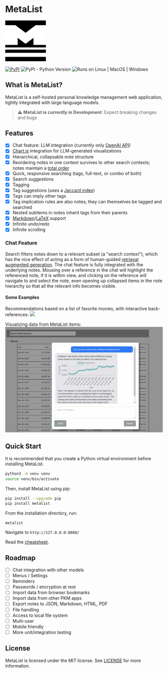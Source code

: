 
# MetaList

<img src="docs/img/MetaList-Logo.png" width="130" />

[![PyPI](https://img.shields.io/pypi/v/metalist)](https://pypi.org/project/metalist/)
![PyPI - Python Version](https://img.shields.io/badge/python-3.8+-blue)
![Runs on Linux | MacOS | Windows](https://img.shields.io/badge/runs%20on-Linux%20%7C%20MacOS%20%7C%20Windows-blue)


## What is MetaList?
MetaList is a self-hosted personal knowledge management web application, 
tightly integrated with large language models.

> ⚠️ **MetaList is currently in Development**: Expect breaking changes and bugs

## Features

- [x] Chat feature: LLM integration (currently only [OpenAI API](https://openai.com/blog/openai-api))
- [x] [Chart.js](https://www.chartjs.org/) integration for LLM-generated visualizations
- [x] Hierarchical, collapsable note structure
- [x] Reordering notes in one context survives to other search contexts; notes maintain a [total order](https://en.wikipedia.org/wiki/Total_order)
- [x] Quick, responsive searching (tags, full-text, or combo of both)
- [x] Search suggestions
- [x] Tagging
- [x] Tag suggestions (uses a [Jaccard index](https://en.wikipedia.org/wiki/Jaccard_index))
- [x] Tags can imply other tags
- [x] Tag implication rules are also notes; they can themselves be tagged and searched
- [x] Nested subitems in notes inherit tags from their parents
- [x] [Markdown](https://markdown-it.github.io/)/[LaTeX](https://katex.org/) support
- [x] Infinite undo/redo
- [x] Infinite scrolling

###  Chat Feature

Search filters notes down to a relevant subset (a "search context"), which has the nice 
effect of acting as a form of human-guided [retrieval augmented generation](https://www.promptingguide.ai/techniques/rag).
The chat feature is fully integrated with the underlying notes. Mousing over a reference in the chat will highlight 
the referenced note, if it is within view, and clicking on the reference will navigate to and select the note, 
even opening up collapsed items in the note hierarchy so that all the relevant info becomes visible.

#### Some Examples

Recommendations based on a list of favorite movies, 
with interactive back-references:
<img src="docs/img/demo-1.gif" width="800"/>


Visualizing data from MetaList items:
<img src="docs/img/chat-example-4.png" width="800"/>

## Quick Start

It is recommended that you create a Python virtual environment before installing MetaList.

```bash
python3 -m venv venv
source venv/bin/activate
```

Then, install MetaList using pip:

```bash
pip install --upgrade pip
pip install metalist
```

From the installation directory, run:
```
metalist
```

Navigate to `http://127.0.0.0:8080/`

Read the [cheatsheet](docs/cheatsheet.md).

## Roadmap

- [ ] Chat integration with other models
- [ ] Menus / Settings
- [ ] Reminders
- [ ] Passwords / encryption at rest
- [ ] Import data from browser bookmarks
- [ ] Import data from other PKM apps
- [ ] Export notes to JSON, Markdown, HTML, PDF
- [ ] File handling
- [ ] Access to local file system
- [ ] Multi-user
- [ ] Mobile friendly
- [ ] More unit/integration testing

## License

MetaList is licensed under the MIT license. See [LICENSE](LICENSE) for more information.

